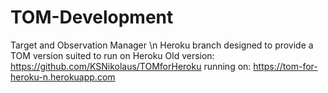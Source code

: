 # TOM-Development
Target and Observation Manager \n
Heroku branch designed to provide a TOM version suited to run on Heroku
Old version: https://github.com/KSNikolaus/TOMforHeroku
  running on: https://tom-for-heroku-n.herokuapp.com
